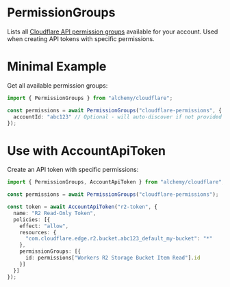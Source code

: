 # PermissionGroups

Lists all [Cloudflare API permission groups](https://developers.cloudflare.com/api/tokens/create/permissions/) available for your account. Used when creating API tokens with specific permissions.

# Minimal Example

Get all available permission groups:

```ts
import { PermissionGroups } from "alchemy/cloudflare";

const permissions = await PermissionGroups("cloudflare-permissions", {
  accountId: "abc123" // Optional - will auto-discover if not provided
});
```

# Use with AccountApiToken

Create an API token with specific permissions:

```ts
import { PermissionGroups, AccountApiToken } from "alchemy/cloudflare";

const permissions = await PermissionGroups("cloudflare-permissions");

const token = await AccountApiToken("r2-token", {
  name: "R2 Read-Only Token",
  policies: [{
    effect: "allow", 
    resources: {
      "com.cloudflare.edge.r2.bucket.abc123_default_my-bucket": "*"
    },
    permissionGroups: [{
      id: permissions["Workers R2 Storage Bucket Item Read"].id
    }]
  }]
});
```